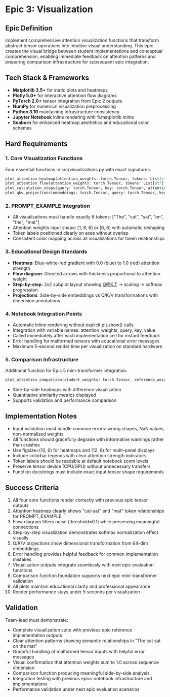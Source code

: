 # Epic 3: Visualization

## Epic Definition
Implement comprehensive attention visualization functions that transform abstract tensor operations into intuitive visual understanding. This epic creates the visual bridge between student implementations and conceptual comprehension, enabling immediate feedback on attention patterns and preparing comparison infrastructure for subsequent epic integration.

## Tech Stack & Frameworks
- **Matplotlib 3.5+** for static plots and heatmaps
- **Plotly 5.0+** for interactive attention flow diagrams  
- **PyTorch 2.0+** tensor integration from Epic 2 outputs
- **NumPy** for numerical visualization preprocessing
- **Python 3.10** maintaining infrastructure consistency
- **Jupyter Notebook** inline rendering with %matplotlib inline
- **Seaborn** for enhanced heatmap aesthetics and educational color schemes

## Hard Requirements

### 1. Core Visualization Functions
Four essential functions in src/visualizations.py with exact signatures:
```python
plot_attention_heatmap(attention_weights: torch.Tensor, tokens: List[str], title: str = "Attention Weights") -> None
plot_attention_flow(attention_weights: torch.Tensor, tokens: List[str], threshold: float = 0.1) -> None  
plot_calculation_steps(query: torch.Tensor, key: torch.Tensor, attention_scores: torch.Tensor, attention_weights: torch.Tensor, tokens: List[str]) -> None
plot_qkv_projections(embeddings: torch.Tensor, query: torch.Tensor, key: torch.Tensor, value: torch.Tensor, tokens: List[str]) -> None
```

### 2. PROMPT_EXAMPLE Integration
- All visualizations must handle exactly 6 tokens: ["The", "cat", "sat", "on", "the", "mat"]
- Attention weights input shape: [1, 6, 6] or [6, 6] with automatic reshaping
- Token labels positioned clearly on axes without overlap
- Consistent color mapping across all visualizations for token relationships

### 3. Educational Design Standards
- **Heatmap**: Blue-white-red gradient with 0.0 (blue) to 1.0 (red) attention strength
- **Flow diagram**: Directed arrows with thickness proportional to attention weight
- **Step-by-step**: 2x2 subplot layout showing Q@K.T → scaling → softmax progression
- **Projections**: Side-by-side embeddings vs Q/K/V transformations with dimension annotations

### 4. Notebook Integration Points
- Automatic inline rendering without explicit plt.show() calls
- Integration with variable names: attention_weights, query, key, value
- Called immediately after each implementation cell for instant feedback
- Error handling for malformed tensors with educational error messages
- Maximum 5-second render time per visualization on standard hardware

### 5. Comparison Infrastructure
Additional function for Epic 5 mini-transformer integration:
```python
plot_attention_comparison(student_weights: torch.Tensor, reference_weights: torch.Tensor, tokens: List[str], labels: List[str] = ["Student", "Reference"]) -> None
```
- Side-by-side heatmaps with difference visualization
- Quantitative similarity metrics displayed
- Supports validation and performance comparison

## Implementation Notes
- Input validation must handle common errors: wrong shapes, NaN values, non-normalized weights
- All functions should gracefully degrade with informative warnings rather than crashes
- Use figsize=(10, 6) for heatmaps and (12, 8) for multi-panel displays
- Include colorbar legends with clear attention strength indicators
- Token labels should be readable at default notebook zoom levels
- Preserve tensor device (CPU/GPU) without unnecessary transfers
- Function docstrings must include exact input tensor shape requirements

## Success Criteria
1. All four core functions render correctly with previous epic tensor outputs
2. Attention heatmap clearly shows "cat-sat" and "mat" token relationships for PROMPT_EXAMPLE
3. Flow diagram filters noise (threshold=0.1) while preserving meaningful connections
4. Step-by-step visualization demonstrates softmax normalization effect visually
5. Q/K/V projections show dimensional transformation from 64-dim embeddings
6. Error handling provides helpful feedback for common implementation mistakes
7. Visualization outputs integrate seamlessly with next epic evaluation functions
8. Comparison function foundation supports next epic mini-transformer validation
9. All plots maintain educational clarity and professional appearance
10. Render performance stays under 5 seconds per visualization

## Validation
Team-lead must demonstrate:
- Complete visualization suite with previous epic reference implementation outputs
- Clear attention patterns showing semantic relationships in "The cat sat on the mat"
- Graceful handling of malformed tensor inputs with helpful error messages
- Visual confirmation that attention weights sum to 1.0 across sequence dimension
- Comparison function producing meaningful side-by-side analysis
- Integration testing with previous epics notebook infrastructure and implementations
- Performance validation under next epic evaluation scenarios